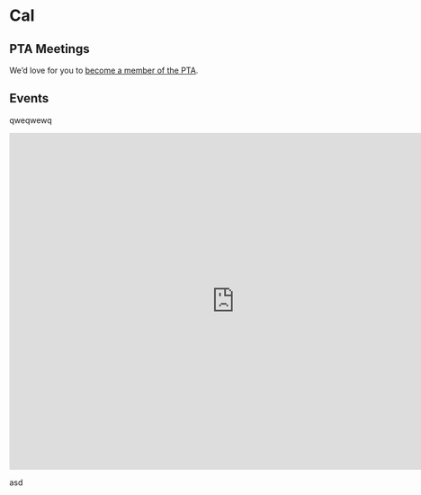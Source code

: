 # Cal


## PTA Meetings

We’d love for you to [become a member of the PTA](/membership/).

## Events

qweqwewq

<iframe src="https://calendar.google.com/calendar/embed?src=u0ufdc9h8nvlimpmadc1jprol4%40group.calendar.google.com&ctz=Europe%2FZurich" style="border: 0" width="800" height="600" frameborder="0" scrolling="no"></iframe>

asd

